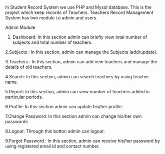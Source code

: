 In Student Record  System we use PHP and Mysql database. This is the project which keep records of Teachers. Teachers Record Management System has two module i.e admin and users.

Admin Module
1. Dashboard: In this section admin can briefly view total number of subjects and total number of teachers.

2.Subjects : In this section, admin can manage the Subjects (add/update).

3.Teachers : In this section, admin can add new teachers and manage the details of old teachers.

4.Search: In this section, admin can search teachers by using teacher name.

5.Report: In this section, admin can view number of teachers added  in particular periods.

6.Profile: In this section admin can update his/her profile.

7.Change Password: In this section admin can change his/her  own passwords

8.Logout: Through this button admin can logout.

9.Forgot Password : In this section, admin can receive his/her password by using registered email id and contact number.
